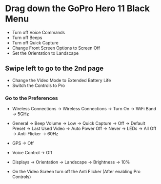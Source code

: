 # Drag down the GoPro Hero 11 Black Menu
- Turn off Voice Commands
- Turn off Beeps
- Turn off Quick Capture
- Change Front Screen Options to Screen Off
- Set the Orientation to Landscape

## Swipe left to go to the 2nd page
- Change the Video Mode to Extended Battery Life
- Switch the Controls to Pro

### Go to the Preferences
- Wireless Connections  -> Wireless Connections -> Turn On
                        -> WiFi Band -> 5GHz
- General -> Beep Volume -> Low
          -> Quick Capture -> Off
          -> Default Preset -> Last Used Video
          -> Auto Power Off -> Never
          -> LEDs -> All Off
          -> Anti-Flicker -> 60Hz
- GPS -> Off
- Voice Control -> Off
- Displays -> Orientation -> Landscape
           -> Brightness  -> 10%

- On the Video Screen turn off the Anti Flicker (After enabling Pro Controls)
 